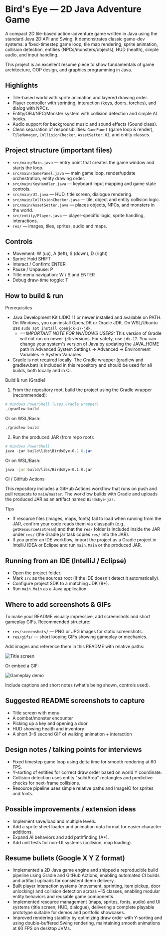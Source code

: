 # Bird's Eye — 2D Java Adventure Game

A compact 2D tile-based action-adventure game written in Java using the standard Java 2D API and Swing. It demonstrates classic game-dev systems: a fixed-timestep game loop, tile map rendering, sprite animation, collision detection, entities (NPCs/monsters/objects), HUD (health), simple audio, and input handling.

This project is an excellent resume piece to show fundamentals of game architecture, OOP design, and graphics programming in Java.

## Highlights

- Tile-based world with sprite animation and layered drawing order.
- Player controller with sprinting, interaction (keys, doors, torches), and dialog with NPCs.
- Entity/OBJ/NPC/Monster system with collision detection and simple AI hooks.
- Audio support for background music and sound effects (Sound class).
- Clean separation of responsibilities: `GamePanel` (game loop & render), `TileManager`, `CollisionChecker`, `AssetSetter`, `UI`, and entity classes.

## Project structure (important files)

- `src/main/Main.java` — entry point that creates the game window and starts the loop.
- `src/main/GamePanel.java` — main game loop, render/update orchestration, entity drawing order.
- `src/main/KeyHandler.java` — keyboard input mapping and game state controls.
- `src/main/UI.java` — HUD, title screen, dialogue rendering.
- `src/main/CollisionChecker.java` — tile, object and entity collision logic.
- `src/main/AssetSetter.java` — places objects, NPCs, and monsters in the world.
- `src/entity/Player.java` — player-specific logic, sprite handling, interactions.
- `res/` — images, tiles, sprites, audio and maps.

## Controls

- Movement: W (up), A (left), S (down), D (right)
- Sprint: Hold SHIFT
- Interact / Confirm: ENTER
- Pause / Unpause: P
- Title menu navigation: W / S and ENTER
- Debug draw-time toggle: T

## How to build & run

Prerequisites

- Java Development Kit (JDK) 11 or newer installed and available on PATH. On Windows, you can install OpenJDK or Oracle JDK. On WSL/Ubuntu use `sudo apt install openjdk-17-jdk`.
  - *_==IMPORTANT NOTE FOR WINDOWS USERS:_* This version of Gradle will not run on newer `jdk` versions. For safety, use `jdk-17`. You can change your system's version of Java by updating the JAVA_HOME path in Advanced System Settings -> Advanced -> Environment Variables -> System Variables.
- Gradle is not required locally. The Gradle wrapper (gradlew and gradlew.bat) is included in this repository and should be used for all builds, both locally and in CI.

Build & run (Gradle)

1. From the repository root, build the project using the Gradle wrapper (recommended):

```powershell
# Windows PowerShell (uses Gradle wrapper)
./gradlew build
```

Or on WSL/Bash:

```bash
./gradlew build
```

2. Run the produced JAR (from repo root):

```powershell
# Windows PowerShell
java -jar build\libs\BirdsEye-0.1.0.jar
```

Or on WSL/Bash:

```bash
java -jar build/libs/BirdsEye-0.1.0.jar
```

CI / GitHub Actions

This repository includes a GitHub Actions workflow that runs on push and pull requests to `main`/`master`. The workflow builds with Gradle and uploads the produced JAR as an artifact named `BirdsEye-jar`.

Tips

- If resource files (images, maps, fonts) fail to load when running from the JAR, confirm your code reads them via classpath (e.g., `getResourceAsStream`) and that the `res/` folder is included inside the JAR under `res/` (the Gradle jar task copies `res/` into the JAR).
- If you prefer an IDE workflow, import the project as a Gradle project in IntelliJ IDEA or Eclipse and run `main.Main` or the produced JAR.

## Running from an IDE (IntelliJ / Eclipse)

- Open the project folder.
- Mark `src` as the sources root (if the IDE doesn't detect it automatically).
- Configure project SDK to a matching JDK (8+).
- Run `main.Main` as a Java application.

## Where to add screenshots & GIFs

To make your README visually impressive, add screenshots and short gameplay GIFs. Recommended structure:

- `res/screenshots/` — PNG or JPG images for static screenshots.
- `res/gifs/` — short looping GIFs showing gameplay or mechanics.

Add images and reference them in this README with relative paths:

![Title screen](res/screenshots/title-screen.png)

Or embed a GIF:

![Gameplay demo](res/gifs/gameplay-demo.gif)

Include captions and short notes (what's being shown, controls used).

## Suggested README screenshots to capture

- Title screen with menu
- A combat/monster encounter
- Picking up a key and opening a door
- HUD showing health and inventory
- A short 3–6 second GIF of walking animation + interaction

## Design notes / talking points for interviews

- Fixed timestep game loop using delta time for smooth rendering at 60 FPS.
- Y-sorting of entities for correct draw order based on world Y coordinate.
- Collision detection uses entity "solidArea" rectangles and predictive checks for next-frame collisions.
- Resource pipeline uses simple relative paths and ImageIO for sprites and fonts.

## Possible improvements / extension ideas

- Implement save/load and multiple levels.
- Add a sprite sheet loader and animation data format for easier character additions.
- Expand AI behaviors and add pathfinding (A*).
- Add unit tests for non-UI systems (collision, map loading).

## Resume bullets (Google X Y Z format)

- Implemented a 2D Java game engine and shipped a reproducible build pipeline using Gradle and GitHub Actions, enabling automated CI builds and artifact uploads for consistent demo delivery.
- Built player interaction systems (movement, sprinting, item pickup, door unlocking) and collision detection across ~15 classes, enabling modular entity behaviors and reusable game components.
- Implemented resource management (maps, sprites, fonts, audio) and UI systems (title screen, HUD, dialogue), delivering a complete playable prototype suitable for demos and portfolio showcases.
- Improved rendering stability by optimizing draw order with Y-sorting and using double-buffered Swing rendering, maintaining smooth animations at 60 FPS on desktop JVMs.


